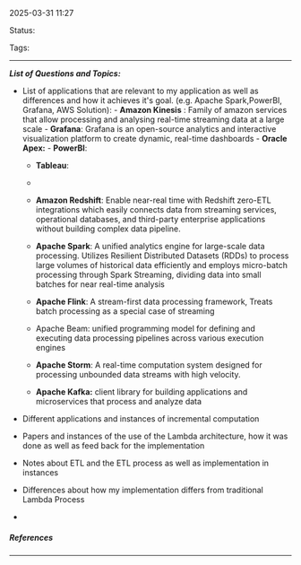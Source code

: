 2025-03-31 11:27

Status:

Tags:

---
***List of Questions and Topics:***

- List of applications that are relevant to my application as well as differences and how it achieves it's goal. (e.g. Apache Spark,PowerBI, Grafana, AWS Solution):
	  - **Amazon Kinesis** : Family of amazon services that allow processing and analysing real-time streaming data at a large scale
	  - **Grafana**: Grafana is an open-source analytics and interactive visualization platform to create dynamic, real-time dashboards
	  - **Oracle Apex:**
	  - **PowerBI**:
	- **Tableau**:
	- 
	
	- **Amazon Redshift**: Enable near-real time with Redshift zero-ETL integrations which easily connects data from streaming services, operational databases, and third-party enterprise applications without building complex data pipeline.
	- **Apache Spark**: A unified analytics engine for large-scale data processing. Utilizes Resilient Distributed Datasets (RDDs) to process large volumes of historical data efficiently and employs micro-batch processing through Spark Streaming, dividing data into small batches for near real-time analysis
	- **Apache Flink**: A stream-first data processing framework, Treats batch processing as a special case of streaming
	- Apache Beam: unified programming model for defining and executing data processing pipelines across various execution engines
	- **Apache Storm**: A real-time computation system designed for processing unbounded data streams with high velocity.
	- **Apache Kafka:** client library for building applications and microservices that process and analyze data
	  
	  

- Different applications and instances of incremental computation
- Papers and instances of the use of the Lambda architecture, how it was done as well as feed back for the implementation
- Notes about ETL and the ETL process as well as implementation in instances
- Differences about how my implementation differs from traditional Lambda Process
- 



##### References
----
